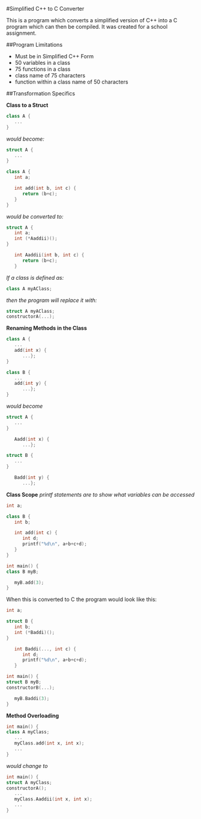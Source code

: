 #Simplified C++ to C Converter

This is a program which converts a simplified version of C++ into a C program which can then be compiled. It was created for a school assignment.

##Program Limitations
- Must be in Simplified C++ Form
- 50 variables in a class
- 75 functions in a class
- class name of 75 characters
- function within a class name of 50 characters

##Transformation Specifics

**Class to a Struct**
```c++
class A {
   ...
}
```

*would become:*

```c
struct A {
   ...
}
```


```c++
class A {
   int a;

   int add(int b, int c) {
      return (b+c);
   }
}
```
 
*would be converted to:*
 
```c
struct A {
   int a;
   int (*Aaddii)();
}

   int Aaddii(int b, int c) {
      return (b+c);
   }
```


*If a class is defined as:*

```c++
class A myAClass;
```

*then the program will replace it with:*

```c
struct A myAClass;
constructorA(...);
```

**Renaming Methods in the Class**

```c++
class A {
   ...
   add(int x) {
      ...};
}

class B {
   ...
   add(int y) {
      ...};
}
```

*would become*

```c
struct A {
   ...
}

   Aadd(int x) {
      ...};

struct B {
   ...
}

   Badd(int y) {
      ...};
```

**Class Scope**
*printf statements are to show what variables can be accessed*

```c++
int a;

class B {
   int b;

   int add(int c) {
      int d;
      printf("%d\n", a+b+c+d);
   }
}

int main() {
class B myB;

   myB.add(3);
}
```

When this is converted to C the program would look like this:

```c
int a;

struct B {
   int b;
   int (*Baddi)();
}

   int Baddi(..., int c) {
      int d;
      printf("%d\n", a+b+c+d);
   }

int main() {
struct B myB;
constructorB(...);

   myB.Baddi(3);
}
```

**Method Overloading**

```c++
int main() {
class A myClass;
   ...
   myClass.add(int x, int x);
   ...
}
```

*would change to*

```c
int main() {
struct A myClass;
constructorA();
   ...
   myClass.Aaddii(int x, int x);
   ...
}
```